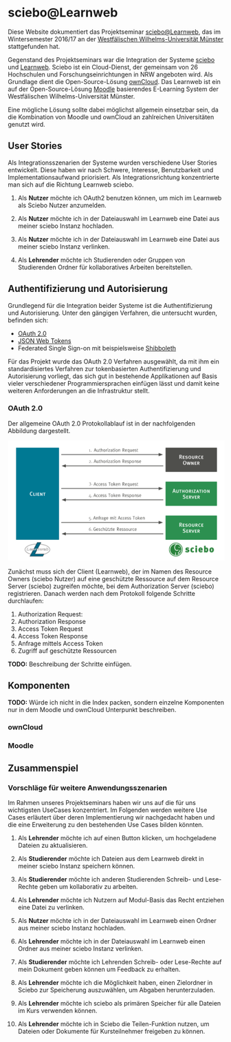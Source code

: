# sciebo@Learnweb
Diese Website dokumentiert das Projektseminar [sciebo@Learnweb](https://www.wi.uni-muenster.de/de/studierende/lehrangebot/227197), das im Wintersemester 2016/17 an der [Westfälischen Wilhelms-Universität Münster](http://www.uni-muenster.de/) stattgefunden hat.

Gegenstand des Projektseminars war die Integration der Systeme [sciebo](https://www.sciebo.de/) und [Learnweb](https://www.uni-muenster.de/LearnWeb/learnweb2/). Sciebo ist ein Cloud-Dienst, der gemeinsam von 26 Hochschulen und Forschungseinrichtungen in NRW angeboten wird. Als Grundlage dient die Open-Source-Lösung [ownCloud](https://owncloud.org/). Das Learnweb ist ein auf der Open-Source-Lösung [Moodle](https://moodle.org/) basierendes E-Learning System der Westfälischen Wilhelms-Universität Münster.

Eine mögliche Lösung sollte dabei möglichst allgemein einsetzbar sein, da die Kombination von Moodle und ownCloud an zahlreichen Universitäten genutzt wird.

## User Stories
Als Integrationsszenarien der Systeme wurden verschiedene User Stories entwickelt. Diese haben wir nach Schwere, Interesse, Benutzbarkeit und Implementationsaufwand priorisiert. Als Integrationsrichtung konzentrierte man sich auf die Richtung Learnweb <i class="fa fa-long-arrow-right" aria-hidden="true"></i> sciebo. 

1. Als **Nutzer** möchte ich OAuth2 benutzen können, um mich im Learnweb als Sciebo Nutzer anzumelden.
 
2. Als **Nutzer** möchte ich in der Dateiauswahl im Learnweb eine Datei aus meiner sciebo Instanz hochladen. 

3. Als **Nutzer** möchte ich in der Dateiauswahl im Learnweb eine Datei aus meiner sciebo Instanz verlinken.

4. Als **Lehrender** möchte ich Studierenden oder Gruppen von Studierenden Ordner für kollaboratives Arbeiten bereitstellen. 

## Authentifizierung und Autorisierung
Grundlegend für die Integration beider Systeme ist die Authentifizierung und Autorisierung. Unter den gängigen Verfahren, die untersucht wurden, befinden sich:

* [OAuth 2.0](https://oauth.net/2/)
* [JSON Web Tokens](https://jwt.io/)
* Federated Single Sign-on mit beispielsweise [Shibboleth](https://shibboleth.net/)

Für das Projekt wurde das OAuth 2.0 Verfahren ausgewählt, da mit ihm ein standardisiertes Verfahren zur tokenbasierten Authentifizierung und Autorisierung vorliegt, das sich gut in bestehende Applikationen auf Basis vieler verschiedener Programmiersprachen einfügen lässt und damit keine weiteren Anforderungen an die Infrastruktur stellt.

### OAuth 2.0
Der allgemeine OAuth 2.0 Protokollablauf ist in der nachfolgenden Abbildung dargestellt.

![Authorization Code Flow](images/oauth-allgemein.svg)

Zunächst muss sich der Client (Learnweb), der im Namen des Resource Owners (sciebo Nutzer) auf eine geschützte Ressource auf dem Resource Server (sciebo) zugreifen möchte, bei dem Authorization Server (sciebo) registrieren. Danach werden nach dem Protokoll folgende Schritte durchlaufen:

1. Authorization Request:
2. Authorization Response
3. Access Token Request
4. Access Token Response
5. Anfrage mittels Access Token
6. Zugriff auf geschützte Ressourcen

<div class="alert alert-danger">
  <strong>TODO:</strong> Beschreibung der Schritte einfügen.
</div>

## Komponenten
<div class="alert alert-danger">
  <strong>TODO:</strong> Würde ich nicht in die Index packen, sondern einzelne Komponenten nur in dem Moodle und ownCloud Unterpunkt beschreiben.
</div>

### ownCloud

### Moodle

## Zusammenspiel

### Vorschläge für weitere Anwendungsszenarien

Im Rahmen unseres Projektseminars haben wir uns auf die für uns wichtigsten UseCases konzentriert. Im Folgenden werden weitere Use Cases erläutert
über deren Implementierung wir nachgedacht haben und die eine Erweiterung zu den bestehenden Use Cases bilden könnten.

1. Als **Lehrender** möchte ich auf einen Button klicken, um hochgeladene Dateien zu aktualisieren.

2. Als **Studierender** möchte ich Dateien aus dem Learnweb direkt in meiner sciebo Instanz speichern können.

3. Als **Studierender** möchte ich anderen Studierenden Schreib- und Lese-Rechte geben um kollaborativ zu arbeiten. 

4. Als **Lehrender** möchte ich Nutzern auf Modul-Basis das Recht entziehen eine Datei zu verlinken.

5. Als **Nutzer** möchte ich in der Dateiauswahl im Learnweb einen Ordner aus meiner sciebo Instanz hochladen.

6. Als **Lehrender** möchte ich in der Dateiauswahl im Learnweb einen Ordner aus meiner sciebo Instanz verlinken.

7. Als **Studierender** möchte ich Lehrenden Schreib- oder Lese-Rechte auf mein Dokument geben können um Feedback zu erhalten.

8. Als **Lehrender** möchte ich die Möglichkeit haben, einen Zielordner in Sciebo zur Speicherung auszuwählen, um Abgaben herunterzuladen.

9. Als **Lehrender** möchte ich sciebo als primären Speicher für alle Dateien im Kurs verwenden können.

10. Als **Lehrender** möchte ich in Sciebo die Teilen-Funktion nutzen, um Dateien oder Dokumente für Kursteilnehmer freigeben zu können.



